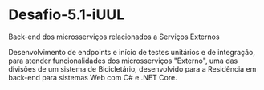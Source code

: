 # Desafio-5.1-iUUL
Back-end dos microsserviços relacionados a Serviços Externos

Desenvolvimento de endpoints e início de testes unitários e de integração, para atender funcionalidades dos microsserviços "Externo", uma das divisões de um sistema de Bicicletário, desenvolvido para a Residência em back-end para sistemas Web com C# e .NET Core.
